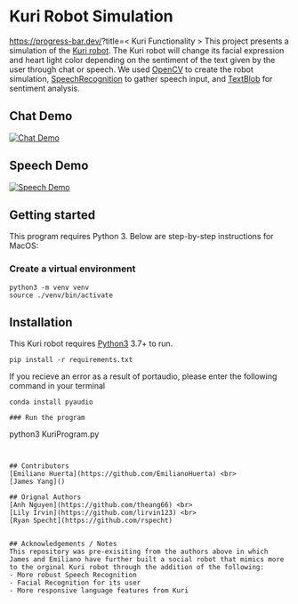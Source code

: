 # Kuri Robot Simulation
https://progress-bar.dev/<thepercentage>?title=< Kuri Functionality >
This project presents a simulation of the [Kuri robot](https://www.heykuri.com/explore-kuri/).
The Kuri robot will change its facial expression and heart light color depending on the sentiment of the text given by the 
user through chat or speech. We used [OpenCV](https://opencv.org/) to create the robot 
simulation, [SpeechRecognition](https://pypi.org/project/SpeechRecognition/) to gather speech input, and 
[TextBlob](https://textblob.readthedocs.io/en/dev/) for sentiment analysis.
## Chat Demo
[![Chat Demo](https://img.youtube.com/vi/5qmQ5Wap8Ts/0.jpg)](https://youtu.be/5qmQ5Wap8Ts)
## Speech Demo
[![Speech Demo](https://img.youtube.com/vi/frt1N9reglE/0.jpg)](https://youtu.be/frt1N9reglE)
## Getting started
This program requires Python 3. Below are step-by-step instructions for MacOS:
### Create a virtual environment
```
python3 -m venv venv 
source ./venv/bin/activate
```
## Installation

This Kuri robot requires [Python3](https://www.python.org/ftp/python/3.10.4/python-3.10.4-macos11.pkg) 3.7+ to run.

```
pip install -r requirements.txt 
```
If you recieve an error as a result of portaudio, please enter the following command in your terminal
```
conda install pyaudio
```

```
### Run the program
```
python3 KuriProgram.py
```


## Contributors 
[Emiliano Huerta](https://github.com/EmilianoHuerta) <br>
[James Yang]() 

## Orignal Authors
[Anh Nguyen](https://github.com/theang66) <br>
[Lily Irvin](https://github.com/lirvin123) <br>
[Ryan Specht](https://github.com/rspecht) 


## Acknowledgements / Notes 
This repository was pre-exisiting from the authors above in which James and Emiliano have further built a social robot that mimics more to the orginal Kuri robot through the addition of the following: 
- More robust Speech Recognition
- Facial Recognition for its user 
- More responsive language features from Kuri